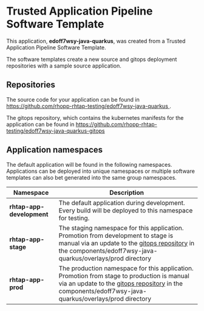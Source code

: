 # Trusted Application Pipeline Software Template

This application, **edoff7wsy-java-quarkus**, was created from a Trusted Application Pipeline Software Template.

The software templates create a new source and gitops deployment repositories with a sample source application. 

## Repositories

The source code for your application can be found in [https://github.com/rhopp-rhtap-testing/edoff7wsy-java-quarkus ](https://github.com/rhopp-rhtap-testing/edoff7wsy-java-quarkus ).
 
The gitops repository, which contains the kubernetes manifests for the application can be found in 
[https://github.com/rhopp-rhtap-testing/edoff7wsy-java-quarkus-gitops ](https://github.com/rhopp-rhtap-testing/edoff7wsy-java-quarkus-gitops ) 

## Application namespaces 

The default application will be found in the following namespaces. Applications can be deployed into unique namespaces or multiple software templates can also bet generated into the same group namespaces.  

|  Namespace   |  Description   |  
| -------- | -------- |   
| **rhtap-app-development** | The default application during development. Every build will be deployed to this namespace for testing. | 
| **rhtap-app-stage** | The staging namespace for this application. Promotion from development to stage is manual via an update to the [gitops repository](https://github.com/rhopp-rhtap-testing/edoff7wsy-java-quarkus-gitops ) in the components/edoff7wsy-java-quarkus/overlays/prod directory |  
| **rhtap-app-prod** | The production namespace for this application. Promotion from stage to production is manual via an update to the [gitops repository](https://github.com/rhopp-rhtap-testing/edoff7wsy-java-quarkus-gitops ) in the components/edoff7wsy-java-quarkus/overlays/prod directory | 